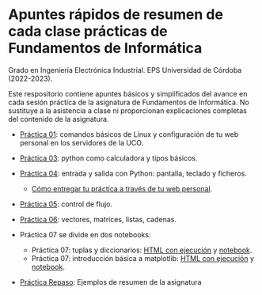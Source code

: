 # Apuntes rápidos de resumen de cada clase prácticas de Fundamentos de Informática

Grado en Ingeniería Electrónica Industrial. EPS Universidad de Córdoba (2022-2023). 

Este respositorio contiene apuntes básicos y simplificados del avance en cada sesión práctica de la asignatura de Fundamentos de Informática. No sustituye a la asistencia a clase ni proporcionan explicaciones completas del contenido de la asignatura.

* [Práctica 01](practica01/index.md): comandos básicos de Linux y configuración de tu web personal en los servidores de la UCO.
* [Práctica 03](practica03/index.md): python como calculadora y tipos básicos.
* [Práctica 04](practica04/index.md): entrada y salida con Python: pantalla, teclado y ficheros.
  * [Cómo entregar tu práctica a través de tu web personal](practica04/entrega_practicas.md).
* [Práctica 05](practica05/index.md): control de flujo.
* [Práctica 06](practica06/practica06.ipynb): vectores, matrices, listas, cadenas.
* Práctica 07 se divide en dos notebooks: 
  * Práctica 07: tuplas y diccionarios: [HTML con ejecución](practica07/practica07_tuplas_diccionarios.html) y [notebook](practica07/practica07_tuplas_diccionarios.ipynb).
  * Práctica 07: introducción básica a matplotlib: [HTML con ejecución](practica07/practica07_matplotlib.html) y [notebook](practica07/practica07_matplotlib.ipynb).

* [Práctica Repaso](practicarepaso/): Ejemplos de resumen de la asignatura
